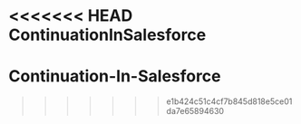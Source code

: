<<<<<<< HEAD
ContinuationInSalesforce
=======
# Continuation-In-Salesforce
>>>>>>> e1b424c51c4cf7b845d818e5ce01da7e65894630
